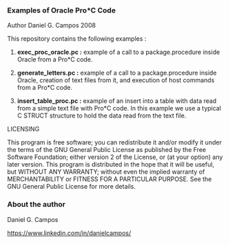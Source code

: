 ### Examples of Oracle Pro\*C Code 

Author Daniel G. Campos 2008

This repository contains the following examples :

1. **exec_proc_oracle.pc  :** example of a call to a package.procedure inside Oracle from a Pro\*C code.

2. **generate_letters.pc  :** example of a call to a package.procedure inside Oracle, creation of text files from it, and execution of host commands from a Pro\*C code.

3. **insert_table_proc.pc :** example of an insert into a table with data read from a simple text file with Pro\*C code. In this example we use a typical C STRUCT structure to hold the data read from the text file.

LICENSING

This program is free software; you can redistribute it and/or modify it under the terms of the GNU General Public License as published by the Free Software Foundation; either version 2 of the License, or (at your option) any later version. This program is distributed in the hope that it will be useful, but WITHOUT ANY WARRANTY; without even the implied warranty of MERCHANTABILITY or FITNESS FOR A PARTICULAR PURPOSE. See the GNU General Public License for more details.

### About the author
Daniel G. Campos

https://www.linkedin.com/in/danielcampos/
